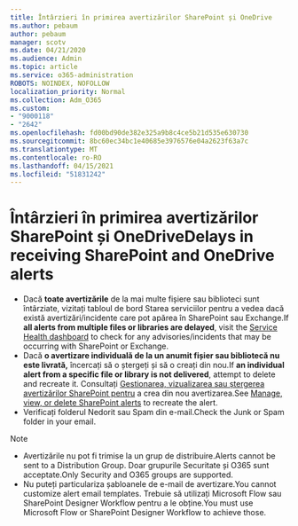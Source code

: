 ```yaml
---
title: Întârzieri în primirea avertizărilor SharePoint și OneDrive
ms.author: pebaum
author: pebaum
manager: scotv
ms.date: 04/21/2020
ms.audience: Admin
ms.topic: article
ms.service: o365-administration
ROBOTS: NOINDEX, NOFOLLOW
localization_priority: Normal
ms.collection: Adm_O365
ms.custom:
- "9000118"
- "2642"
ms.openlocfilehash: fd00bd90de382e325a9b8c4ce5b21d535e630730
ms.sourcegitcommit: 8bc60ec34bc1e40685e3976576e04a2623f63a7c
ms.translationtype: MT
ms.contentlocale: ro-RO
ms.lasthandoff: 04/15/2021
ms.locfileid: "51831242"
---
```

# <a name="delays-in-receiving-sharepoint-and-onedrive-alerts"></a><span data-ttu-id="a7a9c-102">Întârzieri în primirea avertizărilor SharePoint și OneDrive</span><span class="sxs-lookup"><span data-stu-id="a7a9c-102">Delays in receiving SharePoint and OneDrive alerts</span></span>

- <span data-ttu-id="a7a9c-103">Dacă **toate avertizările** de la mai multe [](https://portal.office.com/adminportal/home?ref=/servicehealth) fișiere sau biblioteci sunt întârziate, vizitați tabloul de bord Starea serviciilor pentru a vedea dacă există avertizări/incidente care pot apărea în SharePoint sau Exchange.</span><span class="sxs-lookup"><span data-stu-id="a7a9c-103">If **all alerts from multiple files or libraries are delayed**, visit the [Service Health dashboard](https://portal.office.com/adminportal/home?ref=/servicehealth) to check for any advisories/incidents that may be occurring with SharePoint or Exchange.</span></span>
- <span data-ttu-id="a7a9c-104">Dacă **o avertizare individuală de la un anumit fișier sau bibliotecă nu este livrată,** încercați să o ștergeți și să o creați din nou.</span><span class="sxs-lookup"><span data-stu-id="a7a9c-104">If **an individual alert from a specific file or library is not delivered**, attempt to delete and recreate it.</span></span> <span data-ttu-id="a7a9c-105">Consultați [Gestionarea, vizualizarea sau ștergerea avertizărilor SharePoint pentru](https://support.microsoft.com/office/99dfb19c-9a90-4a8c-aba1-aa8c8afb0de2) a crea din nou avertizarea.</span><span class="sxs-lookup"><span data-stu-id="a7a9c-105">See [Manage, view, or delete SharePoint alerts](https://support.microsoft.com/office/99dfb19c-9a90-4a8c-aba1-aa8c8afb0de2) to recreate the alert.</span></span>
- <span data-ttu-id="a7a9c-106">Verificați folderul Nedorit sau Spam din e-mail.</span><span class="sxs-lookup"><span data-stu-id="a7a9c-106">Check the Junk or Spam folder in your email.</span></span>

> [!NOTE]
> - <span data-ttu-id="a7a9c-107">Avertizările nu pot fi trimise la un grup de distribuire.</span><span class="sxs-lookup"><span data-stu-id="a7a9c-107">Alerts cannot be sent to a Distribution Group.</span></span> <span data-ttu-id="a7a9c-108">Doar grupurile Securitate și O365 sunt acceptate.</span><span class="sxs-lookup"><span data-stu-id="a7a9c-108">Only Security and O365 groups are supported.</span></span>
> - <span data-ttu-id="a7a9c-109">Nu puteți particulariza șabloanele de e-mail de avertizare.</span><span class="sxs-lookup"><span data-stu-id="a7a9c-109">You cannot customize alert email templates.</span></span> <span data-ttu-id="a7a9c-110">Trebuie să utilizați Microsoft Flow sau SharePoint Designer Workflow pentru a le obține.</span><span class="sxs-lookup"><span data-stu-id="a7a9c-110">You must use Microsoft Flow or SharePoint Designer Workflow to achieve those.</span></span>
